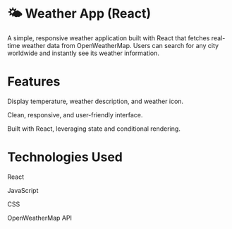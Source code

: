 # 🌤️ Weather App (React)

A simple, responsive weather application built with React that fetches real-time weather data from OpenWeatherMap. Users can search for any city worldwide and instantly see its weather information.

# Features

Display temperature, weather description, and weather icon.

Clean, responsive, and user-friendly interface.

Built with React, leveraging state and conditional rendering.

# Technologies Used

React

JavaScript 

CSS

OpenWeatherMap API
